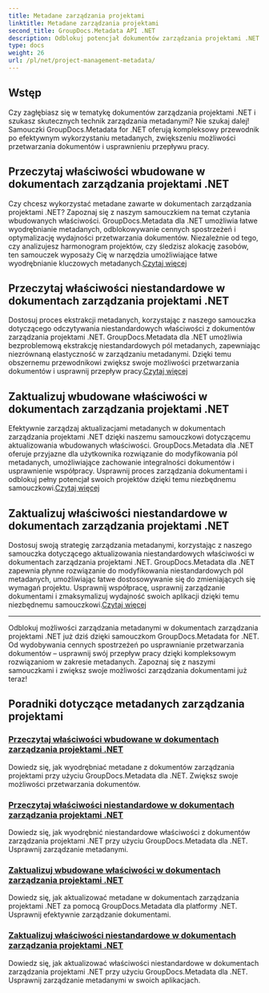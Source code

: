 ```yaml
---
title: Metadane zarządzania projektami
linktitle: Metadane zarządzania projektami
second_title: GroupDocs.Metadata API .NET
description: Odblokuj potencjał dokumentów zarządzania projektami .NET dzięki samouczkom GroupDocs.Metadata for .NET. Wyodrębniaj, aktualizuj i zarządzaj metadanymi bez wysiłku.
type: docs
weight: 26
url: /pl/net/project-management-metadata/
---
```


## Wstęp

Czy zagłębiasz się w tematykę dokumentów zarządzania projektami .NET i szukasz skutecznych technik zarządzania metadanymi? Nie szukaj dalej! Samouczki GroupDocs.Metadata for .NET oferują kompleksowy przewodnik po efektywnym wykorzystaniu metadanych, zwiększeniu możliwości przetwarzania dokumentów i usprawnieniu przepływu pracy.

## Przeczytaj właściwości wbudowane w dokumentach zarządzania projektami .NET

 Czy chcesz wykorzystać metadane zawarte w dokumentach zarządzania projektami .NET? Zapoznaj się z naszym samouczkiem na temat czytania wbudowanych właściwości. GroupDocs.Metadata dla .NET umożliwia łatwe wyodrębnianie metadanych, odblokowywanie cennych spostrzeżeń i optymalizację wydajności przetwarzania dokumentów. Niezależnie od tego, czy analizujesz harmonogram projektów, czy śledzisz alokację zasobów, ten samouczek wyposaży Cię w narzędzia umożliwiające łatwe wyodrębnianie kluczowych metadanych.[Czytaj więcej](./read-built-in-properties-project-management-documents/)

## Przeczytaj właściwości niestandardowe w dokumentach zarządzania projektami .NET

 Dostosuj proces ekstrakcji metadanych, korzystając z naszego samouczka dotyczącego odczytywania niestandardowych właściwości z dokumentów zarządzania projektami .NET. GroupDocs.Metadata dla .NET umożliwia bezproblemową ekstrakcję niestandardowych pól metadanych, zapewniając niezrównaną elastyczność w zarządzaniu metadanymi. Dzięki temu obszernemu przewodnikowi zwiększ swoje możliwości przetwarzania dokumentów i usprawnij przepływ pracy.[Czytaj więcej](./read-custom-properties-project-management-documents/)

## Zaktualizuj wbudowane właściwości w dokumentach zarządzania projektami .NET

 Efektywnie zarządzaj aktualizacjami metadanych w dokumentach zarządzania projektami .NET dzięki naszemu samouczkowi dotyczącemu aktualizowania wbudowanych właściwości. GroupDocs.Metadata dla .NET oferuje przyjazne dla użytkownika rozwiązanie do modyfikowania pól metadanych, umożliwiające zachowanie integralności dokumentów i usprawnienie współpracy. Usprawnij proces zarządzania dokumentami i odblokuj pełny potencjał swoich projektów dzięki temu niezbędnemu samouczkowi.[Czytaj więcej](./update-built-in-properties-project-management-documents/)

## Zaktualizuj właściwości niestandardowe w dokumentach zarządzania projektami .NET

Dostosuj swoją strategię zarządzania metadanymi, korzystając z naszego samouczka dotyczącego aktualizowania niestandardowych właściwości w dokumentach zarządzania projektami .NET. GroupDocs.Metadata dla .NET zapewnia płynne rozwiązanie do modyfikowania niestandardowych pól metadanych, umożliwiając łatwe dostosowywanie się do zmieniających się wymagań projektu. Usprawnij współpracę, usprawnij zarządzanie dokumentami i zmaksymalizuj wydajność swoich aplikacji dzięki temu niezbędnemu samouczkowi.[Czytaj więcej](./update-custom-properties-project-management-documents/)

----

Odblokuj możliwości zarządzania metadanymi w dokumentach zarządzania projektami .NET już dziś dzięki samouczkom GroupDocs.Metadata for .NET. Od wydobywania cennych spostrzeżeń po usprawnianie przetwarzania dokumentów – usprawnij swój przepływ pracy dzięki kompleksowym rozwiązaniom w zakresie metadanych. Zapoznaj się z naszymi samouczkami i zwiększ swoje możliwości zarządzania dokumentami już teraz!
## Poradniki dotyczące metadanych zarządzania projektami
### [Przeczytaj właściwości wbudowane w dokumentach zarządzania projektami .NET](./read-built-in-properties-project-management-documents/)
Dowiedz się, jak wyodrębniać metadane z dokumentów zarządzania projektami przy użyciu GroupDocs.Metadata dla .NET. Zwiększ swoje możliwości przetwarzania dokumentów.
### [Przeczytaj właściwości niestandardowe w dokumentach zarządzania projektami .NET](./read-custom-properties-project-management-documents/)
Dowiedz się, jak wyodrębnić niestandardowe właściwości z dokumentów zarządzania projektami .NET przy użyciu GroupDocs.Metadata dla .NET. Usprawnij zarządzanie metadanymi.
### [Zaktualizuj wbudowane właściwości w dokumentach zarządzania projektami .NET](./update-built-in-properties-project-management-documents/)
Dowiedz się, jak aktualizować metadane w dokumentach zarządzania projektami .NET za pomocą GroupDocs.Metadata dla platformy .NET. Usprawnij efektywnie zarządzanie dokumentami.
### [Zaktualizuj właściwości niestandardowe w dokumentach zarządzania projektami .NET](./update-custom-properties-project-management-documents/)
Dowiedz się, jak aktualizować właściwości niestandardowe w dokumentach zarządzania projektami .NET przy użyciu GroupDocs.Metadata dla .NET. Usprawnij zarządzanie metadanymi w swoich aplikacjach.